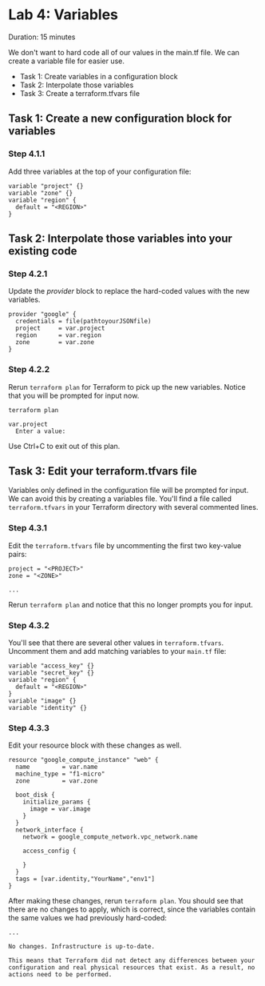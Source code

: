 # Lab 4: Variables

Duration: 15 minutes

We don't want to hard code all of our values in the main.tf file. We can create a variable file for easier use.

- Task 1: Create variables in a configuration block
- Task 2: Interpolate those variables
- Task 3: Create a terraform.tfvars file

## Task 1: Create a new configuration block for variables

### Step 4.1.1

Add three variables at the top of your configuration file:

```hcl
variable "project" {}
variable "zone" {}
variable "region" {
  default = "<REGION>"
}
```

## Task 2: Interpolate those variables into your existing code

### Step 4.2.1

Update the _provider_ block to replace the hard-coded values with the new
variables.

```hcl
provider "google" {
  credentials = file(pathtoyourJSONfile)
  project     = var.project
  region      = var.region
  zone        = var.zone
}
```

### Step 4.2.2

Rerun `terraform plan` for Terraform to pick up the new variables. Notice that you will be prompted for input now.

```shell
terraform plan
```

```text
var.project
  Enter a value:
```

Use Ctrl+C to exit out of this plan.

## Task 3: Edit your terraform.tfvars file

Variables only defined in the configuration file will be prompted for input. We
can avoid this by creating a variables file. You'll find a file called
`terraform.tfvars` in your Terraform directory with several commented lines.

### Step 4.3.1

Edit the `terraform.tfvars` file by uncommenting the first two key-value pairs:

```
project = "<PROJECT>"
zone = "<ZONE>"

...
```

Rerun `terraform plan` and notice that this no longer prompts you for input.

### Step 4.3.2

You'll see that there are several other values in `terraform.tfvars`. Uncomment them and add matching variables to your `main.tf` file:

```hcl
variable "access_key" {}
variable "secret_key" {}
variable "region" {
  default = "<REGION>"
}
variable "image" {}
variable "identity" {}
```

### Step 4.3.3

Edit your resource block with these changes as well.

```hcl
resource "google_compute_instance" "web" {
  name         = var.name
  machine_type = "f1-micro"
  zone         = var.zone

  boot_disk {
    initialize_params {
      image = var.image
    }
  }
  network_interface {
    network = google_compute_network.vpc_network.name

    access_config {

    }
  }
  tags = [var.identity,"YourName","env1"]
}
```

After making these changes, rerun `terraform plan`. You should see that there
are no changes to apply, which is correct, since the variables contain the same
values we had previously hard-coded:

```text
...

No changes. Infrastructure is up-to-date.

This means that Terraform did not detect any differences between your
configuration and real physical resources that exist. As a result, no
actions need to be performed.
```
